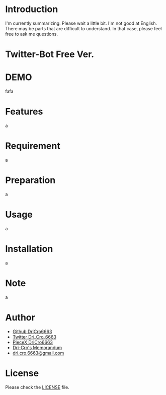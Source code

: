 # Introduction

I'm currently summarizing.
Please wait a little bit.
I'm not good at English. There may be parts that are difficult to understand. In that case, please feel free to ask me questions.

# Twitter-Bot Free Ver.



# DEMO

fafa

# Features

a

# Requirement

a

# Preparation

a

# Usage

a

# Installation

a

# Note

a

# Author

* [Github DriCro6663](https://github.com/DriCro6663)
* [Twitter Dri_Cro_6663](https://twitter.com/Dri_Cro_6663)
* [PieceX DriCro6663]()
* [Dri-Cro's Memorandum](https://dri-cro-6663.jp/)
* dri.cro.6663@gmail.com

# License

Please check the [LICENSE](./LICENSE) file.